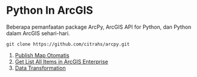 # Python In ArcGIS
Beberapa pemanfaatan package ArcPy, ArcGIS API for Python, dan Python dalam ArcGIS sehari-hari.

```
git clone https://github.com/citrahs/arcpy.git
```

1. [Publish Map Otomatis](https://github.com/citrahs/arcpy/tree/master/publishing_map)
2. [Get List All Items in ArcGIS Enterprise](https://community.esri.com/thread/212198-get-a-list-of-all-arcgis-items-with-arcgis-python-module)
3. [Data Transformation](https://github.com/citrahs/python_in_arcgis/tree/master/data_transformation)
